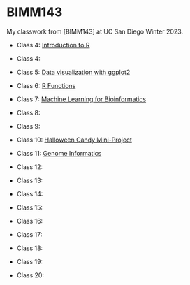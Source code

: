 # BIMM143

My classwork from [BIMM143] at UC San Diego Winter 2023. 

- Class 4: [Introduction to R]()

- Class 4: 

- Class 5: [Data visualization with ggplot2](https://github.com/briwanna/bimm143_github/blob/main/class05/class05.qmd)

- Class 6: [R Functions]()

- Class 7: [Machine Learning for Bioinformatics]()

- Class 8:

- Class 9:

- Class 10: [Halloween Candy Mini-Project](https://github.com/briwanna/bimm143_github/blob/main/Class10/class10.qmd)

- Class 11: [Genome Informatics]()

- Class 12:

- Class 13:

- Class 14:

- Class 15:

- Class 16:

- Class 17:

- Class 18:

- Class 19:

- Class 20:








